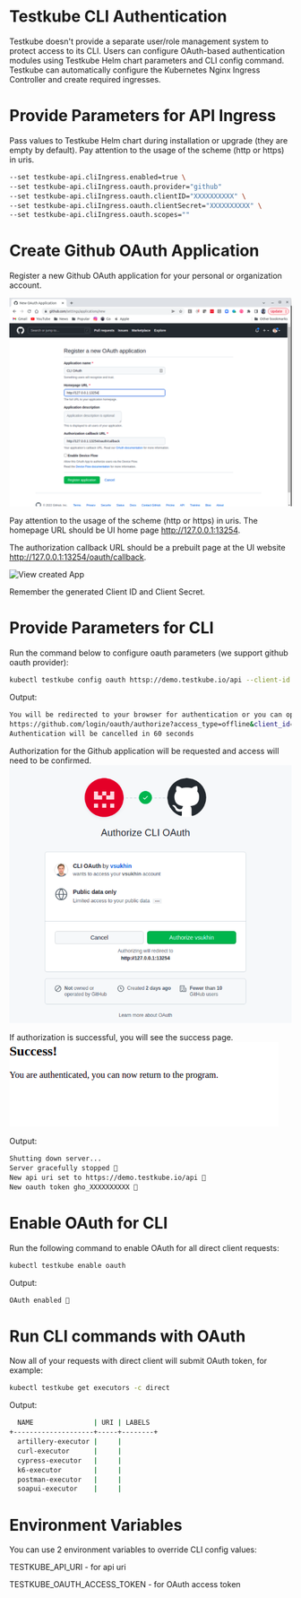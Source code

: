 # Testkube CLI Authentication

Testkube doesn't provide a separate user/role management system to protect access to its CLI.
Users can configure OAuth-based authentication modules using Testkube Helm chart parameters and
CLI config command.
Testkube can automatically configure the Kubernetes Nginx Ingress Controller and create required 
ingresses.

# Provide Parameters for API Ingress
Pass values to Testkube Helm chart during installation or upgrade (they are empty by default).
Pay attention to the usage of the scheme (http or https) in uris.

```sh
--set testkube-api.cliIngress.enabled=true \
--set testkube-api.cliIngress.oauth.provider="github"
--set testkube-api.cliIngress.oauth.clientID="XXXXXXXXXX" \
--set testkube-api.cliIngress.oauth.clientSecret="XXXXXXXXXX" \
--set testkube-api.cliIngress.oauth.scopes=""
```
# Create Github OAuth Application

Register a new Github OAuth application for your personal or organization account.

![Register new App](img/github_app_request_cli.png)

Pay attention to the usage of the scheme (http or https) in uris.
The homepage URL
should be UI home page http://127.0.0.1:13254.

The authorization callback URL
should be a prebuilt page at the UI website http://127.0.0.1:13254/oauth/callback.

![View created App](img/github_app_response_cli.png)

Remember the generated Client ID and Client Secret.

# Provide Parameters for CLI

Run the command below to configure oauth parameters (we support github oauth provider):

```sh
kubectl testkube config oauth httsp://demo.testkube.io/api --client-id XXXXXXXXXX --client-secret XXXXXXXXXX
```

Output:

```sh
You will be redirected to your browser for authentication or you can open the url below manually
https://github.com/login/oauth/authorize?access_type=offline&client_id=XXXXXXXXXX&redirect_uri=http%3A%2F%2F127.0.0.1%3A13254%2Foauth%2Fcallback&response_type=code&state=iRQkcwXV
Authentication will be cancelled in 60 seconds
```

Authorization for the Github application will be requested and access will need to be confirmed. 
![Confirm App aithorization](img/github_app_authorize_cli.png)

If authorization is successful, you will see the success page.
![Success Page](img/github_app_success_cli.png)

Output:

```sh
Shutting down server...
Server gracefully stopped 🥇
New api uri set to https://demo.testkube.io/api 🥇
New oauth token gho_XXXXXXXXXX 🥇
```

# Enable OAuth for CLI

Run the following command to enable OAuth for all direct client requests:

```sh
kubectl testkube enable oauth
```

Output:

```sh
OAuth enabled 🥇
```

# Run CLI commands with OAuth

Now all of your requests with direct client will submit OAuth token, for example:

```sh
kubectl testkube get executors -c direct
```

Output:

```sh
  NAME               | URI | LABELS  
+--------------------+-----+--------+
  artillery-executor |     |         
  curl-executor      |     |         
  cypress-executor   |     |         
  k6-executor        |     |         
  postman-executor   |     |         
  soapui-executor    |     |      
```

# Environment Variables

You can use 2 environment variables to override CLI config values:

TESTKUBE_API_URI - for api uri

TESTKUBE_OAUTH_ACCESS_TOKEN - for OAuth access token
